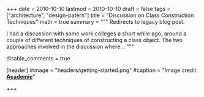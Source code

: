 +++
date = 2010-10-10
lastmod = 2010-10-10
draft = false
tags = ["architecture", "design-patern"]
title = "Discussion on Class Construction Techniques"
math = true
summary = """
Redirects to legacy blog post.

I had a discussion with some work colleges a short while ago, around a couple of different techniques of constructing a class object. The two approaches involved in the discussion where...
"""

disable_comments = true

[header]
#image = "headers/getting-started.png"
#caption = "Image credit: [**Academic**](https://github.com/gcushen/hugo-academic/)"

+++

<html>
  <head>
    <title>Discussion on Class Construction Techniques</title>
    <link rel="canonical" href="https://binarymist.wordpress.com/2010/10/10/discussion-on-class-construction-techniques/"/>
    <meta http-equiv="content-type" content="text/html; charset=utf-8"/>
    <meta http-equiv="refresh" content="2; url=https://binarymist.wordpress.com/2010/10/10/discussion-on-class-construction-techniques/"/>
  </head>
</html>
